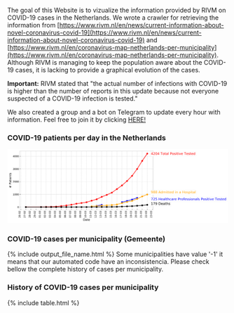The goal of this Website is to vizualize the information provided by RIVM on COVID-19 cases in the Netherlands. We wrote a crawler for retrieving the information from [https://www.rivm.nl/en/news/current-information-about-novel-coronavirus-covid-19](https://www.rivm.nl/en/news/current-information-about-novel-coronavirus-covid-19) and [https://www.rivm.nl/en/coronavirus-map-netherlands-per-municipality](https://www.rivm.nl/en/coronavirus-map-netherlands-per-municipality). Although RIVM is managing to keep the population aware about the COVID-19 cases, it is lacking to provide a graphical evolution of the cases. 

**Important:** RIVM stated that "the actual number of infections with COVID-19 is higher than the number of reports in this update because not everyone suspected of a COVID-19 infection is tested."

We also created a group and a bot on Telegram to update every hour with information. Feel free to join it by clicking [HERE!](https://t.me/joinchat/A8Zq6xTAB8lyg6iZo6_YNA)

### COVID-19 patients per day in the Netherlands
![image](figs/overall_cummulative_stats.png)

### COVID-19 cases per municipality (Gemeente)
{% include output_file_name.html %}
Some municipalities have value '-1' it means that our automated code have an inconsistencia. Please check bellow the complete history of cases per municipality.

### History of COVID-19 cases per municipality
{% include table.html %}